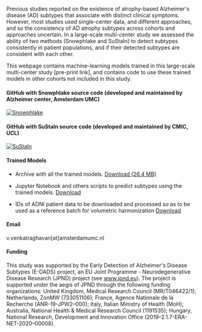 Previous studies reported on the existence of atrophy-based Alzheimer's disease (AD) subtypes that associate with distinct clinical symptoms. 
However, most studies used single-center data, and different approaches, and so the consistency of AD atrophy subtypes across cohorts and approaches uncertain. 
In a large-scale multi-center study we assessed the ability of two methods (Snowphlake and SuStaIn) to detect subtypes consistently in patient populations, 
and if their detected subtypes are consistent with each other.

This webpage contains machine-learning models trained in this large-scale multi-center study [pre-print link], and contains code to use these trained models in other cohorts not included in this study.

#### GitHub with Snowphlake source code (developed and maintained by Alzheimer center, Amsterdam UMC)
[![Snowphlake](https://img.shields.io/badge/Snowphlake-github-blue)](https://github.com/snowphlake-dpm/snowphlake)

#### GitHub with SuStaIn source code (developed and maintained by CMIC, UCL)
[![SuStaIn](https://img.shields.io/badge/SuStaIn-github-blue)](https://github.com/ucl-pond/pySuStaIn)

#### Trained Models
- Archive with all the trained models. [Download (26.4 MB)](https://raw.githubusercontent.com/snowphlake-dpm/snowphlake-dpm.github.io/main/trained_models.zip)

- Jupyter Notebook and others scripts to predict subtypes using the trained models. [Download](https://raw.githubusercontent.com/snowphlake-dpm/snowphlake-dpm.github.io/main/codes.zip)

- IDs of ADNI patient data to be downloaded and processed so as to be used as a reference batch for volumetric harmonization [Download](https://raw.githubusercontent.com/snowphlake-dpm/snowphlake-dpm.github.io/main/ADNI_reference_batch.csv)

#### Email
v.venkatraghavan[at]amsterdamumc.nl

#### Funding
This study was supported by the Early Detection of Alzheimer's Disease Subtypes (E-DADS) project, an EU Joint Programme - Neurodegenerative Disease Research (JPND) project (see www.jpnd.eu). 
The project is supported under the aegis of JPND through the following funding organizations: United Kingdom, Medical Research Council (MR/T046422/1); 
Netherlands, ZonMW (733051106); France, Agence Nationale de la Recherche (ANR-19-JPW2–000); 
Italy, Italian Ministry of Health (MoH); Australia, National Health & Medical Research Council (1191535); 
Hungary, National Research, Development and Innovation Office (2019–2.1.7-ERA-NET-2020–00008). 

